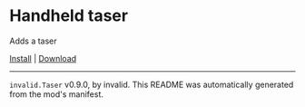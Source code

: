 # Handheld taser

Adds a taser

[Install](https://hitman-resources.netlify.app/smf-install-link/https://github.com/scrungofan/hm3taser/releases/latest/download/mod.framework.zip) | [Download](https://github.com/scrungofan/hm3taser/releases/latest/download/mod.framework.zip)

---

`invalid.Taser` v0.9.0, by invalid. This README was automatically generated from the mod's manifest.
